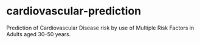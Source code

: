 # cardiovascular-prediction
Prediction of Cardiovascular Disease risk by use of Multiple Risk Factors in Adults aged 30–50 years.
